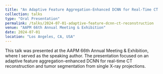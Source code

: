 ```yaml
---
title: "An Adaptive Feature Aggregation-Enhanced DCNN for Real-Time CT Reconstruction and Tumor Segmentation from Single X-Ray Projections"
collection: talks
type: "Oral Presentation"
permalink: /talks/2024-07-01-adaptive-feature-dcnn-ct-reconstruction
venue: "AAPM 66th Annual Meeting & Exhibition"
date: 2024-07-01
location: "Los Angeles, CA, USA"
---
```


This talk was presented at the AAPM 66th Annual Meeting & Exhibition, where I served as the speaking author. The presentation focused on an adaptive feature aggregation-enhanced DCNN for real-time CT reconstruction and tumor segmentation from single X-ray projections.
